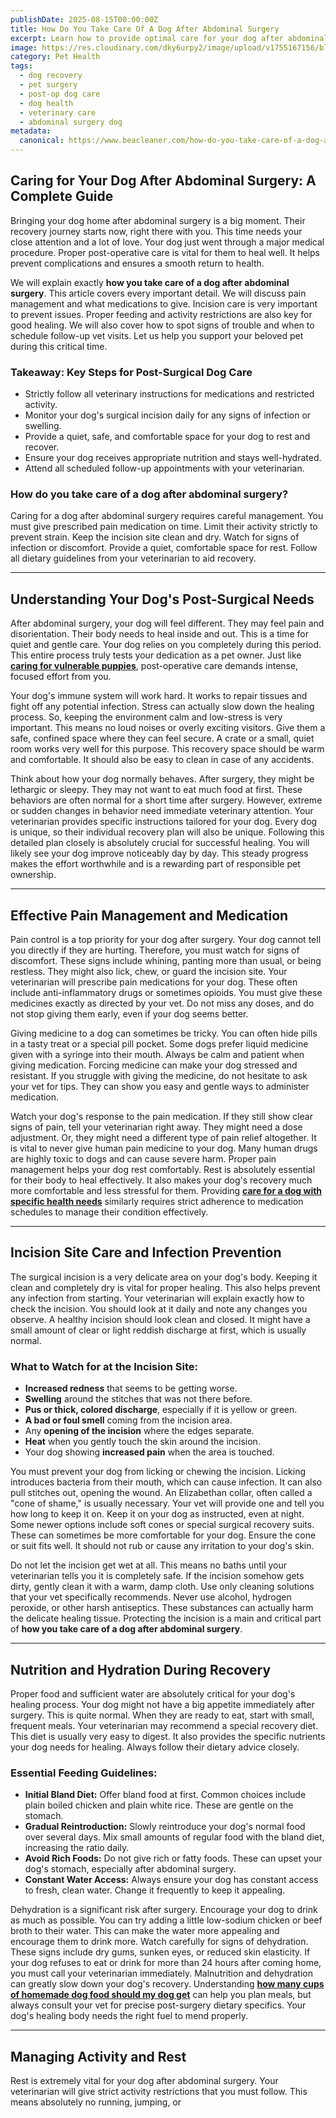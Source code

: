 ```yaml
---
publishDate: 2025-08-15T00:00:00Z
title: How Do You Take Care Of A Dog After Abdominal Surgery
excerpt: Learn how to provide optimal care for your dog after abdominal surgery. This guide covers pain management, incision care, feeding, and activity restrictions, ensuring a smooth recovery.
image: https://res.cloudinary.com/dky6urpy2/image/upload/v1755167156/blog_image_1755167156_hi0rnq.webp
category: Pet Health
tags:
  - dog recovery
  - pet surgery
  - post-op dog care
  - dog health
  - veterinary care
  - abdominal surgery dog
metadata:
  canonical: https://www.beacleaner.com/how-do-you-take-care-of-a-dog-after-abdominal-surgery
---
```


## Caring for Your Dog After Abdominal Surgery: A Complete Guide

Bringing your dog home after abdominal surgery is a big moment. Their recovery journey starts now, right there with you. This time needs your close attention and a lot of love. Your dog just went through a major medical procedure. Proper post-operative care is vital for them to heal well. It helps prevent complications and ensures a smooth return to health.

We will explain exactly **how you take care of a dog after abdominal surgery**. This article covers every important detail. We will discuss pain management and what medications to give. Incision care is very important to prevent issues. Proper feeding and activity restrictions are also key for good healing. We will also cover how to spot signs of trouble and when to schedule follow-up vet visits. Let us help you support your beloved pet during this critical time.

### Takeaway: Key Steps for Post-Surgical Dog Care

*   Strictly follow all veterinary instructions for medications and restricted activity.
*   Monitor your dog's surgical incision daily for any signs of infection or swelling.
*   Provide a quiet, safe, and comfortable space for your dog to rest and recover.
*   Ensure your dog receives appropriate nutrition and stays well-hydrated.
*   Attend all scheduled follow-up appointments with your veterinarian.

### How do you take care of a dog after abdominal surgery?

Caring for a dog after abdominal surgery requires careful management. You must give prescribed pain medication on time. Limit their activity strictly to prevent strain. Keep the incision site clean and dry. Watch for signs of infection or discomfort. Provide a quiet, comfortable space for rest. Follow all dietary guidelines from your veterinarian to aid recovery.

---

## Understanding Your Dog's Post-Surgical Needs

After abdominal surgery, your dog will feel different. They may feel pain and disorientation. Their body needs to heal inside and out. This is a time for quiet and gentle care. Your dog relies on you completely during this period. This entire process truly tests your dedication as a pet owner. Just like **[caring for vulnerable puppies](https://beacleaner.com/how-do-you-take-care-of-a-newborn-puppy-without-its-mother)**, post-operative care demands intense, focused effort from you.

Your dog's immune system will work hard. It works to repair tissues and fight off any potential infection. Stress can actually slow down the healing process. So, keeping the environment calm and low-stress is very important. This means no loud noises or overly exciting visitors. Give them a safe, confined space where they can feel secure. A crate or a small, quiet room works very well for this purpose. This recovery space should be warm and comfortable. It should also be easy to clean in case of any accidents.

Think about how your dog normally behaves. After surgery, they might be lethargic or sleepy. They may not want to eat much food at first. These behaviors are often normal for a short time after surgery. However, extreme or sudden changes in behavior need immediate veterinary attention. Your veterinarian provides specific instructions tailored for your dog. Every dog is unique, so their individual recovery plan will also be unique. Following this detailed plan closely is absolutely crucial for successful healing. You will likely see your dog improve noticeably day by day. This steady progress makes the effort worthwhile and is a rewarding part of responsible pet ownership.

---

## Effective Pain Management and Medication

Pain control is a top priority for your dog after surgery. Your dog cannot tell you directly if they are hurting. Therefore, you must watch for signs of discomfort. These signs include whining, panting more than usual, or being restless. They might also lick, chew, or guard the incision site. Your veterinarian will prescribe pain medications for your dog. These often include anti-inflammatory drugs or sometimes opioids. You must give these medicines exactly as directed by your vet. Do not miss any doses, and do not stop giving them early, even if your dog seems better.

Giving medicine to a dog can sometimes be tricky. You can often hide pills in a tasty treat or a special pill pocket. Some dogs prefer liquid medicine given with a syringe into their mouth. Always be calm and patient when giving medication. Forcing medicine can make your dog stressed and resistant. If you struggle with giving the medicine, do not hesitate to ask your vet for tips. They can show you easy and gentle ways to administer medication.

Watch your dog's response to the pain medication. If they still show clear signs of pain, tell your veterinarian right away. They might need a dose adjustment. Or, they might need a different type of pain relief altogether. It is vital to never give human pain medicine to your dog. Many human drugs are highly toxic to dogs and can cause severe harm. Proper pain management helps your dog rest comfortably. Rest is absolutely essential for their body to heal effectively. It also makes your dog's recovery much more comfortable and less stressful for them. Providing **[care for a dog with specific health needs](https://beacleaner.com/how-hard-is-it-to-take-care-of-a-dog-with-diabetes)** similarly requires strict adherence to medication schedules to manage their condition effectively.

---

## Incision Site Care and Infection Prevention

The surgical incision is a very delicate area on your dog's body. Keeping it clean and completely dry is vital for proper healing. This also helps prevent any infection from starting. Your veterinarian will explain exactly how to check the incision. You should look at it daily and note any changes you observe. A healthy incision should look clean and closed. It might have a small amount of clear or light reddish discharge at first, which is usually normal.

### What to Watch for at the Incision Site:

*   **Increased redness** that seems to be getting worse.
*   **Swelling** around the stitches that was not there before.
*   **Pus or thick, colored discharge**, especially if it is yellow or green.
*   **A bad or foul smell** coming from the incision area.
*   Any **opening of the incision** where the edges separate.
*   **Heat** when you gently touch the skin around the incision.
*   Your dog showing **increased pain** when the area is touched.

You must prevent your dog from licking or chewing the incision. Licking introduces bacteria from their mouth, which can cause infection. It can also pull stitches out, opening the wound. An Elizabethan collar, often called a "cone of shame," is usually necessary. Your vet will provide one and tell you how long to keep it on. Keep it on your dog as instructed, even at night. Some newer options include soft cones or special surgical recovery suits. These can sometimes be more comfortable for your dog. Ensure the cone or suit fits well. It should not rub or cause any irritation to your dog's skin.

Do not let the incision get wet at all. This means no baths until your veterinarian tells you it is completely safe. If the incision somehow gets dirty, gently clean it with a warm, damp cloth. Use only cleaning solutions that your vet specifically recommends. Never use alcohol, hydrogen peroxide, or other harsh antiseptics. These substances can actually harm the delicate healing tissue. Protecting the incision is a main and critical part of **how you take care of a dog after abdominal surgery**.

---

## Nutrition and Hydration During Recovery

Proper food and sufficient water are absolutely critical for your dog's healing process. Your dog might not have a big appetite immediately after surgery. This is quite normal. When they are ready to eat, start with small, frequent meals. Your veterinarian may recommend a special recovery diet. This diet is usually very easy to digest. It also provides the specific nutrients your dog needs for healing. Always follow their dietary advice closely.

### Essential Feeding Guidelines:

*   **Initial Bland Diet:** Offer bland food at first. Common choices include plain boiled chicken and plain white rice. These are gentle on the stomach.
*   **Gradual Reintroduction:** Slowly reintroduce your dog's normal food over several days. Mix small amounts of regular food with the bland diet, increasing the ratio daily.
*   **Avoid Rich Foods:** Do not give rich or fatty foods. These can upset your dog's stomach, especially after abdominal surgery.
*   **Constant Water Access:** Always ensure your dog has constant access to fresh, clean water. Change it frequently to keep it appealing.

Dehydration is a significant risk after surgery. Encourage your dog to drink as much as possible. You can try adding a little low-sodium chicken or beef broth to their water. This can make the water more appealing and encourage them to drink more. Watch carefully for signs of dehydration. These signs include dry gums, sunken eyes, or reduced skin elasticity. If your dog refuses to eat or drink for more than 24 hours after coming home, you must call your veterinarian immediately. Malnutrition and dehydration can greatly slow down your dog's recovery. Understanding **[how many cups of homemade dog food should my dog get](https://beacleaner.com/how-many-cups-of-homemade-dog-food-should-my-dog-get)** can help you plan meals, but always consult your vet for precise post-surgery dietary specifics. Your dog's healing body needs the right fuel to mend properly.

---

## Managing Activity and Rest

Rest is extremely vital for your dog after abdominal surgery. Your veterinarian will give strict activity restrictions that you must follow. This means absolutely no running, jumping, or